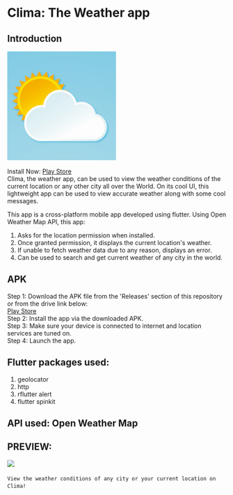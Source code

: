 # Clima: The Weather app
## Introduction
<img src="https://github.com/srockstech/clima-weather-app/blob/main/images/clima_logo.png" width=250>

Install Now:
<a href="https://play.google.com/store/apps/details?id=tech.srocks.clima">Play Store</a></br>
Clima, the weather app, can be used to view the weather conditions of the current location or any other city all over the World. On its cool UI, this lightweight app can be used to view accurate weather along with some cool messages.

This app is a cross-platform mobile app developed using flutter. Using Open Weather Map API, this app:
1. Asks for the location permission when installed.
2. Once granted permission, it displays the current location's weather.
3. If unable to fetch weather data due to any reason, displays an error.
4. Can be used to search and get current weather of any city in the world.

## APK
Step 1: Download the APK file from the 'Releases' section of this repository or from the drive link below:<br />
<a href="https://play.google.com/store/apps/details?id=tech.srocks.clima">Play Store</a>
<br />
Step 2: Install the app via the downloaded APK.<br />
Step 3: Make sure your device is connected to internet and location services are tuned on.<br />
Step 4: Launch the app.<br />

## Flutter packages used:
1. geolocator
2. http
3. rflutter alert
4. flutter spinkit

## API used: Open Weather Map

## PREVIEW:

<img src="preview.gif" width=300>

``View the weather conditions of any city or your current location on Clima!``